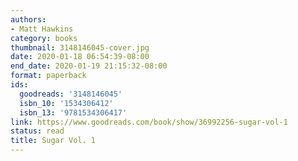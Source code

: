 ```yaml
---
authors:
- Matt Hawkins
category: books
thumbnail: 3148146045-cover.jpg
date: 2020-01-18 06:54:39-08:00
end_date: 2020-01-19 21:15:32-08:00
format: paperback
ids:
  goodreads: '3148146045'
  isbn_10: '1534306412'
  isbn_13: '9781534306417'
link: https://www.goodreads.com/book/show/36992256-sugar-vol-1
status: read
title: Sugar Vol. 1
---
```

